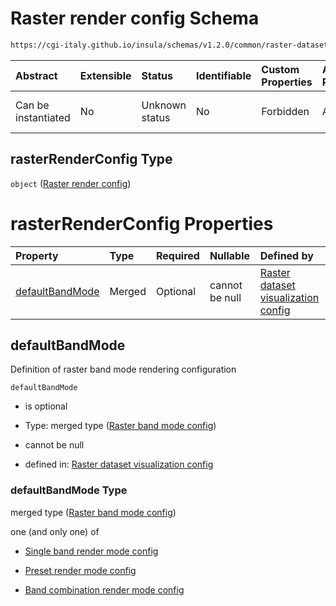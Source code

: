 # Raster render config Schema

```txt
https://cgi-italy.github.io/insula/schemas/v1.2.0/common/raster-dataset-visualization-config.schema.json#/$defs/rasterRenderConfig
```



| Abstract            | Extensible | Status         | Identifiable | Custom Properties | Additional Properties | Access Restrictions | Defined In                                                                                                                                 |
| :------------------ | :--------- | :------------- | :----------- | :---------------- | :-------------------- | :------------------ | :----------------------------------------------------------------------------------------------------------------------------------------- |
| Can be instantiated | No         | Unknown status | No           | Forbidden         | Allowed               | none                | [raster-dataset-visualization-config.schema.json\*](schemas/common/raster-dataset-visualization-config.schema.json) |

## rasterRenderConfig Type

`object` ([Raster render config](raster-dataset-visualization-config-defs-raster-render-config.md))

# rasterRenderConfig Properties

| Property                            | Type   | Required | Nullable       | Defined by                                                                                                                                                                                                            |
| :---------------------------------- | :----- | :------- | :------------- | :-------------------------------------------------------------------------------------------------------------------------------------------------------------------------------------------------------------------- |
| [defaultBandMode](#defaultbandmode) | Merged | Optional | cannot be null | [Raster dataset visualization config](raster-band-mode-config.md) |

## defaultBandMode

Definition of raster band mode rendering configuration

`defaultBandMode`

* is optional

* Type: merged type ([Raster band mode config](raster-band-mode-config.md))

* cannot be null

* defined in: [Raster dataset visualization config](raster-band-mode-config.md)

### defaultBandMode Type

merged type ([Raster band mode config](raster-band-mode-config.md))

one (and only one) of

* [Single band render mode config](raster-band-mode-config-defs-single-band-render-mode-config.md)

* [Preset render mode config](raster-band-mode-config-defs-preset-render-mode-config.md)

* [Band combination render mode config](raster-band-mode-config-defs-band-combination-render-mode-config.md)
